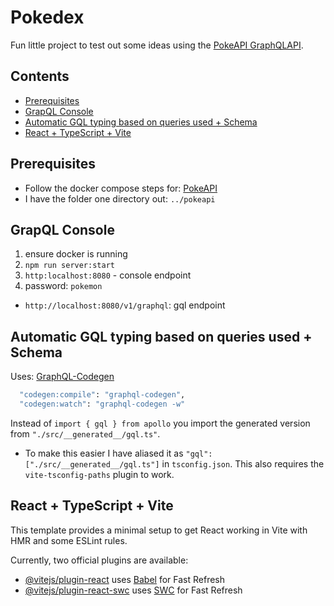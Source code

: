 # Pokedex

Fun little project to test out some ideas using the [PokeAPI GraphQLAPI](https://github.com/PokeAPI/pokeapi?tab=readme-ov-file).

## Contents

- [Prerequisites](#prerequisites)
- [GrapQL Console](#grapql-console)
- [Automatic GQL typing based on queries used + Schema](#automatic-gql-typing-based-on-queries-used-+-schema)
- [React + TypeScript + Vite](#react-+-typescript-+-vite)

## Prerequisites

- Follow the docker compose steps for: [PokeAPI](https://github.com/PokeAPI/pokeapi?tab=readme-ov-file)
- I have the folder one directory out: `../pokeapi`

## GrapQL Console

1. ensure docker is running
2. `npm run server:start`
3. `http:localhost:8080` - console endpoint
4. password: `pokemon`

- `http://localhost:8080/v1/graphql`: gql endpoint

## Automatic GQL typing based on queries used + Schema

Uses: [GraphQL-Codegen](https://the-guild.dev/graphql/codegen/docs/config-reference)

```sh
  "codegen:compile": "graphql-codegen",
  "codegen:watch": "graphql-codegen -w"
```

Instead of `import { gql } from apollo` you import the generated version from `"./src/__generated__/gql.ts"`.

- To make this easier I have aliased it as `"gql": ["./src/__generated__/gql.ts"]` in `tsconfig.json`.
  This also requires the `vite-tsconfig-paths` plugin to work.

## React + TypeScript + Vite

This template provides a minimal setup to get React working in Vite with HMR and some ESLint rules.

Currently, two official plugins are available:

- [@vitejs/plugin-react](https://github.com/vitejs/vite-plugin-react/blob/main/packages/plugin-react/README.md) uses [Babel](https://babeljs.io/) for Fast Refresh
- [@vitejs/plugin-react-swc](https://github.com/vitejs/vite-plugin-react-swc) uses [SWC](https://swc.rs/) for Fast Refresh
